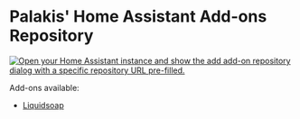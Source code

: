 # Palakis' Home Assistant Add-ons Repository

[![Open your Home Assistant instance and show the add add-on repository dialog with a specific repository URL pre-filled.](https://my.home-assistant.io/badges/supervisor_add_addon_repository.svg)](https://my.home-assistant.io/redirect/supervisor_add_addon_repository/?repository_url=https%3A%2F%2Fgithub.com%2FPalakis%2Fhassio-addons)

Add-ons available:
- [Liquidsoap](/liquidsoap/)